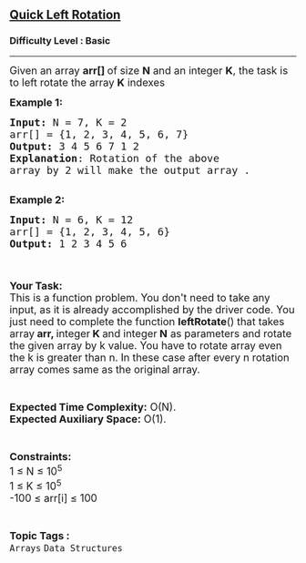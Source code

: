 <h2><a href="https://practice.geeksforgeeks.org/problems/quick-left-rotation3806/1?page=2&difficulty[]=-1&category[]=Arrays&category[]=Strings&sortBy=submissions">Quick Left Rotation</a></h2><h3>Difficulty Level : Basic</h3><hr><div class="problems_problem_content__Xm_eO"><p><span style="font-size: 18px;">Given an array <strong>arr[] </strong>of size <strong>N</strong> and an integer <strong>K</strong>, the task is to left rotate the array <strong>K</strong> indexes</span></p>
<p><span style="font-size: 18px;"><strong>Example 1:</strong></span></p>
<pre><span style="font-size: 18px;"><strong>Input: </strong>N = 7, K = 2
arr[] = {1, 2, 3, 4, 5, 6, 7}
<strong>Output:</strong> 3 4 5 6 7 1 2
<strong>Explanation</strong>: Rotation of the above 
array by 2 will make the output array .</span></pre>
<p><br><span style="font-size: 18px;"><strong>Example 2:</strong></span><span style="font-size: 18px;"><strong> </strong></span></p>
<pre><span style="font-size: 18px;"><strong>Input: </strong>N = 6, K = 12
arr[] = {1, 2, 3, 4, 5, 6}
<strong>Output:</strong> 1 2 3 4 5 6

</span></pre>
<p><span style="font-size: 18px;"><strong>Your Task:</strong><br>This is a function problem. You don't need to take any input, as it is already accomplished by the driver code. You just need to complete the function <strong>leftRotate</strong>() that takes array<strong> arr, </strong>integer<strong> K </strong>and integer<strong> N</strong> as parameters and rotate the given array by k value. You have to rotate array even the k is greater than n. In these case after every n rotation array comes same as the original array.</span></p>
<p>&nbsp;</p>
<p><span style="font-size: 18px;"><strong>Expected Time Complexity:</strong> O(N).<br><strong>Expected Auxiliary Space:</strong> O(1).</span></p>
<p>&nbsp;</p>
<p><span style="font-size: 18px;"><strong>Constraints:<br></strong></span><span style="font-size: 18px;">1 ≤ N ≤ 10<sup>5<br></sup>1 ≤ K ≤ 10<sup>5<br></sup>-100 ≤ arr[i] ≤ 100<br></span></p></div><br><p><span style=font-size:18px><strong>Topic Tags : </strong><br><code>Arrays</code>&nbsp;<code>Data Structures</code>&nbsp;